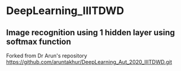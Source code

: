 # DeepLearning_IIITDWD
## Image recognition using 1 hidden layer using softmax function 
Forked from Dr Arun's repository https://github.com/aruntakhur/DeepLearning_Aut_2020_IIITDWD.git
